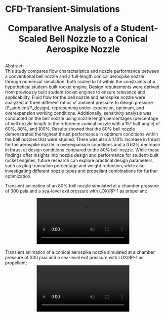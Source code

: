 # CFD-Transient-Simulations
<p align="center" style="font-size: 28px;">
<strong>Comparative Analysis of a Student-Scaled Bell Nozzle to a Conical Aerospike Nozzle</strong>
</p>
Abstract: <br>
This study compares flow characteristics and nozzle performance between a conventional bell nozzle and a full-length conical aerospike nozzle through numerical simulation, both scaled to fit within the constraints of a hypothetical student-built rocket engine. Design requirements were derived from previously built student rocket engines to ensure relevance and applicability. Fluid flow for the bell nozzle and aerospike nozzle were analyzed at three different ratios of ambient pressure to design pressure (P_ambient/P_design), representing under-expansion, optimum, and overexpansion working conditions. Additionally, sensitivity analysis was conducted on the bell nozzle using nozzle length percentages (percentage of bell nozzle length to the reference conical nozzle with a 15° half angle) of 60%, 80%, and 100%. Results showed that the 80% bell nozzle demonstrated the highest thrust performance in optimum conditions within the bell nozzles that were studied. There was also a 1.18% increase in thrust for the aerospike nozzle in overexpansion conditions and a 0.62% decrease in thrust at design conditions compared to the 80% bell nozzle. While these findings offer insights into nozzle design and performance for student-built rocket engines, future research can explore practical design parameters, such as plug truncation percentage and weight reduction, while also investigating different nozzle types and propellant combinations for further optimization. 

Transient animation of an 80% bell nozzle simulated at a chamber pressure of 300 psia and a sea-level exit pressure with LOX/RP-1 as propellant:
<div align="center"> <video src="https://github.com/etsui215/CFD-Transient-Simulations/assets/107323771/7e07f034-08b0-4732-a889-ab7bed282817" controls="controls" style="max-width: 600px"> </video> </div>
<br>
Transient animation of a conical aerospike nozzle simulated at a chamber pressure of 300 psia and a sea-level exit pressure with LOX/RP-1 as propellant:
<div align="center"> <video src="https://github.com/etsui215/CFD-Transient-Simulations/assets/107323771/d28b21df-c78b-479d-a3e5-ac0f2739e1e1" controls="controls" style="max-width: 600px"> </video> </div>




